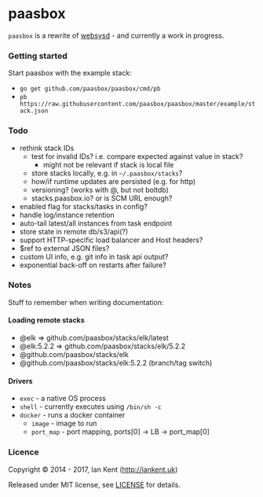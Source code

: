 paasbox
========

`paasbox` is a rewrite of [websysd](https://github.com/websysd/websysd) - and currently a work in progress.

### Getting started

Start paasbox with the example stack:

- `go get github.com/paasbox/paasbox/cmd/pb`
- `pb https://raw.githubusercontent.com/paasbox/paasbox/master/example/stack.json`

### Todo

- rethink stack IDs
  - test for invalid IDs? i.e. compare expected against value in stack?
    - might not be relevant if stack is local file
  - store stacks locally, e.g. in `~/.paasbox/stacks`?
  - how/if runtime updates are persisted (e.g. for http)
  - versioning? (works with @, but not boltdb)
  - stacks.paasbox.io? or is SCM URL enough?
- enabled flag for stacks/tasks in config?
- handle log/instance retention
- auto-tail latest/all instances from task endpoint
- store state in remote db/s3/api(?)
- support HTTP-specific load balancer and Host headers?
- $ref to external JSON files?
- custom UI info, e.g. git info in task api output?
- exponential back-off on restarts after failure?

### Notes

Stuff to remember when writing documentation:

#### Loading remote stacks

- @elk => github.com/paasbox/stacks/elk/latest
- @elk:5.2.2 => github.com/paasbox/stacks/elk/5.2.2
- @github.com/paasbox/stacks/elk
- @github.com/paasbox/stacks/elk:5.2.2 (branch/tag switch)

#### Drivers

- `exec` - a native OS process
- `shell` - currently executes using `/bin/sh -c`
- `docker` - runs a docker container
  - `image` - image to run
  - `port_map` - port mapping, ports[0] -> LB -> port_map[0]

### Licence

Copyright ©‎ 2014 - 2017, Ian Kent (http://iankent.uk)

Released under MIT license, see [LICENSE](LICENSE.md) for details.
